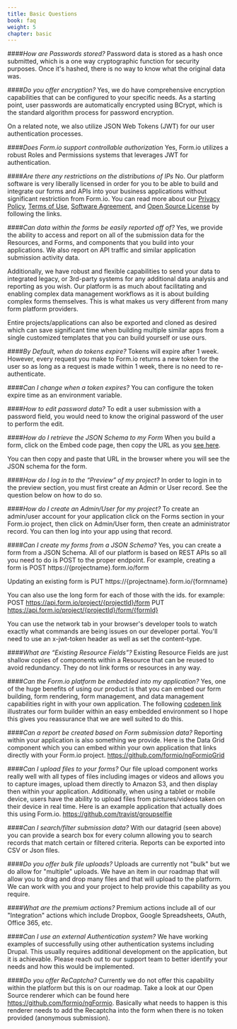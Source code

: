 ```yaml
---
title: Basic Questions
book: faq
weight: 5
chapter: basic
---
```

####_How are Passwords stored?_
Password data is stored as a hash once submitted, which is a one way cryptographic function for security purposes. Once it's hashed, there is no way to know what the original data was. 

####_Do you offer encryption?_
Yes, we do have comprehensive encryption capabilities that can be configured to your specific needs.  As a starting point, user passwords are automatically encrypted using BCrypt, which is  the standard algorithm process for password encryption.
 
On a related note, we also utilize JSON Web Tokens (JWT) for our user authentication processes.

####_Does Form.io support controllable authorization_
Yes, Form.io utilizes a robust Roles and Permissions systems that leverages JWT for authentication. 

####_Are there any restrictions on the distributions of IPs_
No.  Our platform software is very liberally licensed in order for you to be able to build and integrate our forms and APIs into your business applications without significant restriction from Form.io. You can read more about our [Privacy Policy](http://blog.form.io/form.io-privacy-policy), [Terms of Use](http://blog.form.io/form-terms-of-use), [Software Agreement](http://blog.form.io/form.io-software-licensing-agreement), and [Open Source License](http://blog.form.io/form.io-open-source-license-agreement) by following the links.

####_Can data within the forms be easily reported off of?_
Yes, we provide the ability to access and report on all of the submission data for the Resources, and Forms, and components that you build into your applications.  We also report on API traffic and similar application submission activity data. 
 
Additionally, we have robust and flexible capabilities to send your data to integrated legacy, or 3rd-party systems for any additional data analysis and reporting as you wish.  Our platform is as much about facilitating and enabling complex data management workflows as it is about building complex forms themselves.  This is what makes us very different from many form platform providers. 
 
Entire projects/applications can also be exported and cloned as desired which can save significant time when building multiple similar apps from a single customized templates that you can build yourself or use ours. 

####_By Default, when do tokens expire?_
Tokens will expire after 1 week. However, every request you make to Form.io returns a new token for the user so as long as a request is made within 1 week, there is no need to re-authenticate.

####_Can I change when a token expires?_
You can configure the token expire time as an environment variable.

####_How to edit password data?_
To edit a user submission with a password field, you would need to know the original password of the user to perform the edit.   

####_How do I retrieve the JSON Schema to my Form_
When you build a form,  click on the Embed code page, then copy the URL as you [see here](https://monosnap.com/file/0CLLWbpxP7jiGSBu1qk8R8XdEP9zir).

You can then copy and paste that URL in the browser where you will see the JSON schema for the form.

####_How do I log in to the “Preview” of my project?_
In order to login in to the preview section, you must first create an Admin or User record. See the question below on how to do so.

####_How do I create an Admin/User for my project?_
To create an admin/user account for your application click on the Forms section in your Form.io project, then click on Admin/User form, then create an administrator record. You can then log into your app using that record.

####_Can I create my forms from a JSON Schema?_
Yes, you can create a form from a JSON Schema. All of our platform is based on REST APIs so all you need to do is POST to the proper endpoint. For example, creating a form is
POST https://{projectname}.form.io/form

Updating an existing form is 
PUT https://{projectname}.form.io/{formname}

You can also use the long form for each of those with the ids. for example:
POST https://api.form.io/project/{projectId}/form
PUT https://api.form.io/project/{projectId}/form/{formId}

You can use the network tab in your browser's developer tools to watch exactly what commands are being issues on our developer portal. You'll need to use an x-jwt-token header as well as set the content-type.

####_What are “Existing Resource Fields”?_
Existing Resource Fields are just shallow copies of components within a Resource that can be reused to avoid redundancy. They do not link forms or resources in any way.

####_Can the Form.io platform be embedded into my application?_
Yes, one of the huge benefits of using our product is that you can embed our form building, form rendering, form management, and data management capabilities right in with your own application. The following [codepen link](http://codepen.io/travist/full/xVyMjo/) illustrates our form builder within an easy embedded environment so I hope this gives you reassurance that we are well suited to do this.

####_Can a report be created based on Form submission data?_
Reporting within your application is also something we provide. Here is the Data Grid component which you can embed within your own application that links directly with your Form.io project.
https://github.com/formio/ngFormioGrid

####_Can I upload files to your forms?_
Our file upload component works really well with all types of files including images or videos and allows you to capture images, upload them directly to Amazon S3, and then display then within your application. Additionally, when using a tablet or mobile device, users have the ability to upload files from pictures/videos taken on their device in real time.  Here is an example application that actually does this using Form.io.
https://github.com/travist/groupselfie

####_Can I search/filter submission data?_
With our datagrid (seen above) you can provide a search box for every column allowing you to search records that match certain or filtered criteria. Reports can be exported into CSV or Json files.

####_Do you offer bulk file uploads?_
Uploads are currently not "bulk" but we do allow for "multiple" uploads. We have an item in our roadmap that will allow you to drag and drop many files and that will upload to the platform. We can work with you and your project to help provide this capability as you require.

####_What are the premium actions?_
Premium actions include all of our "Integration" actions which include Dropbox, Google Spreadsheets, OAuth, Office 365, etc.

####_Can I use an external Authentication system?_
We have working examples of successfully using other authentication systems including Drupal. This usually requires additional development on the application, but it is achievable. Please reach out to our support team to better identify your needs and how this would be implemented.

####_Do you offer ReCaptcha?_
Currently we do not offer this capability within the platform but this is on our roadmap. Take a look at our Open Source renderer which can be found here https://github.com/formio/ngFormio. Basically what needs to happen is this renderer needs to add the Recaptcha into the form when there is no token provided (anonymous submission).
